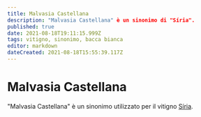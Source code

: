 ```yaml
---
title: Malvasia Castellana
description: "Malvasia Castellana" è un sinonimo di "Síria".
published: true
date: 2021-08-18T19:11:15.999Z
tags: vitigno, sinonimo, bacca bianca
editor: markdown
dateCreated: 2021-08-18T15:55:39.117Z
---
```


# Malvasia Castellana

"Malvasia Castellana" è un sinonimo utilizzato per il vitigno [Síria](/vitigni/bacca-bianca/siria).